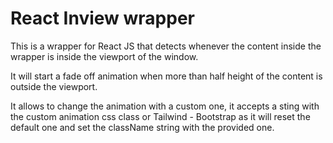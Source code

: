 # React Inview wrapper

This is a wrapper for React JS that detects whenever the content inside the wrapper is inside the viewport of the window.

It will start a fade off animation when more than half height of the content is outside the viewport.

It allows to change the animation with a custom one, it accepts a sting with the custom animation css class or Tailwind - Bootstrap as it will reset the default one and set the className string with the provided one.


